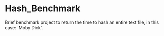# Hash_Benchmark
Brief benchmark project to return the time to hash an entire text file, in this case: 'Moby Dick'.
